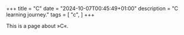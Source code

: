 +++
title = "C"
date = "2024-10-07T00:45:49+01:00"
description = "C learning journey."
tags = [
    "c",
]
+++

This is a page about »C«.
